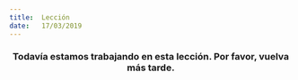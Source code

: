 ```yaml
---
title:  Lección
date:   17/03/2019
---
```


### <center>Todavía estamos trabajando en esta lección. Por favor, vuelva más tarde.</center>
